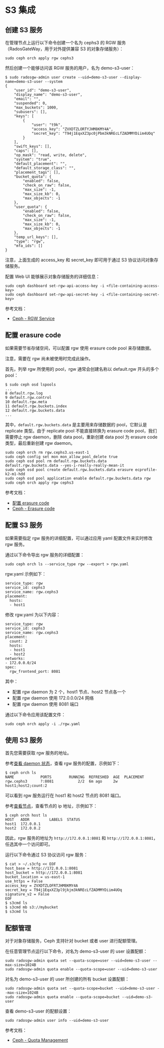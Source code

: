# S3 集成


## 创建 S3 服务

在管理节点上运行以下命令创建一个名为 cephs3 的 RGW 服务（RadosGateWay，用于对外提供兼容 S3 的对象存储服务）：


```
sudo ceph orch apply rgw cephs3
```


然后创建一个能够访问该 RGW 服务的用户，名为 demo-s3-user：


```
$ sudo radosgw-admin user create --uid=demo-s3-user --display-name=demo-s3-user --system
{
    "user_id": "demo-s3-user",
    "display_name": "demo-s3-user",
    "email": "",
    "suspended": 0,
    "max_buckets": 1000,
    "subusers": [],
    "keys": [
        {
            "user": "t9k",
            "access_key": "ZVXDTZLORTYJHM8KMY4A",
            "secret_key": "T94j1EqxXZ3pc0jPbm3kNREcLfZADMMYDiim4UOq"
        }
    ],
    "swift_keys": [],
    "caps": [],
    "op_mask": "read, write, delete",
    "system": "true",
    "default_placement": "",
    "default_storage_class": "",
    "placement_tags": [],
    "bucket_quota": {
        "enabled": false,
        "check_on_raw": false,
        "max_size": -1,
        "max_size_kb": 0,
        "max_objects": -1
    },
    "user_quota": {
        "enabled": false,
        "check_on_raw": false,
        "max_size": -1,
        "max_size_kb": 0,
        "max_objects": -1
    },
    "temp_url_keys": [],
    "type": "rgw",
    "mfa_ids": []
}
```


注意，上面生成的 access_key 和 secret_key 即可用于通过 S3 协议访问对象存储服务。

配置 Web UI 能够展示对象存储服务的详细信息：


```
sudo ceph dashboard set-rgw-api-access-key -i <file-containing-access-key>
sudo ceph dashboard set-rgw-api-secret-key -i <file-containing-secret-key>
```


参考文档：

* [Ceph - RGW Service](https://docs.ceph.com/en/quincy/cephadm/services/rgw/)


## 配置 erasure code

如果需要节省存储空间，可以配置 rgw 使用 erasure code pool 来存储数据。

注意，需要在 rgw 尚未被使用时完成此操作。

首先，列举 rgw 所使用的 pool，rgw 通常会创建名称以 default.rgw 开头的多个 pool：


```
$ sudo ceph osd lspools
... 
8 default.rgw.log
9 default.rgw.control
10 default.rgw.meta
11 default.rgw.buckets.index
12 default.rgw.buckets.data
... 
```


其中，`default.rgw.buckets.data` 是主要用来存储数据的 pool，它默认是 replicate 类型。由于 replicate pool 不能直接转换为 erasure code pool，我们需要停止 rgw daemon，删除 data pool，重新创建 data pool 为 erasure code 类型，最后重新创建 rgw daemon。


```
sudo ceph orch rm rgw.cephs3.us-east-1
sudo ceph config set mon mon_allow_pool_delete true
sudo ceph osd pool rm default.rgw.buckets.data default.rgw.buckets.data --yes-i-really-really-mean-it
sudo ceph osd pool create default.rgw.buckets.data erasure ecprofile-k2-m1-hdd
sudo ceph osd pool application enable default.rgw.buckets.data rgw
sudo ceph orch apply rgw cephs3
```

参考文档：

* [配置 erasure code](./installation.md#配置-erasure-code)
* [Ceph - Erasure code](https://docs.ceph.com/en/latest/rados/operations/erasure-code/)


## 配置 S3 服务

如果需要指定 rgw 服务的详细配置，可以通过应用 yaml 配置文件来实时修改 rgw 服务。

通过以下命令导出 rgw 服务的详细配置：

```
sudo ceph orch ls --service_type rgw --export > rgw.yaml
```

rgw.yaml 示例如下：

```
service_type: rgw
service_id: cephs3
service_name: rgw.cephs3
placement:
  hosts:
  - host1
```

修改 rgw.yaml 为以下内容：

```
service_type: rgw
service_id: cephs3
service_name: rgw.cephs3
placement:
  count: 2
  hosts:
  - host1
  - host2
networks:
- 172.0.0.0/24
spec:
  rgw_frontend_port: 8081
```

其中：
* 配置 rgw daemon 为 2 个，host1 节点、host2 节点各一个
* 配置 rgw daemon 使用 172.0.0.0/24 网络
* 配置 rgw daemon 使用 8081 端口

通过以下命令应用该配置文件：

```
sudo ceph orch apply -i ./rgw.yaml
```




## 使用 S3 服务

首先您需要获取 rgw 服务的地址。

参考[查看 daemon 状态](./operations.md#查看-daemon-状态)，查看 rgw 服务的配置，示例如下：

```
$ ceph orch ls
NAME            PORTS        RUNNING  REFRESHED  AGE  PLACEMENT
rgw.cephs3      ?:8081           2/2  6m ago     2w   host1;host2;count:2
```

可以看到 rgw 服务运行在 host1 和 host2 节点的 8081 端口。

参考[查看节点](./operations.md#查看节点)，查看节点的 ip 地址，示例如下：

```
$ ceph orch host ls
HOST   ADDR         LABELS  STATUS
host1  172.0.0.1
host2  172.0.0.2
```

因此，rgw 服务的地址为 `http://172.0.0.1:8081` 和 `http://172.0.0.1:8081`，任选其中一个访问即可。

运行以下命令通过 S3 协议访问 rgw 服务：

```
$ cat > ~/.s3cfg << EOF
host_base = http://172.0.0.1:8081
host_bucket = http://172.0.0.1:8081
bucket_location = us-east-1
use_https = False
access_key = ZVXDTZLOFRTJHM8KMY4A
secret_key = T94j1EqxXZ3pl9jkjm3kNREcLfZADMMYDiim4UOq
signature_v2 = False
EOF
$ s3cmd ls
$ s3cmd mb s3://mybucket
$ s3cmd ls
```



## 配额管理

对于对象存储服务，Ceph 支持针对 bucket 或者 user 进行配额管理。

在任意管理节点运行以下命令，对名为 demo-s3-user 的 user 设置配额：


```
sudo radosgw-admin quota set --quota-scope=user --uid=demo-s3-user --max-size=1024B
sudo radosgw-admin quota enable --quota-scope=user --uid=demo-s3-user
```


对名为 demo-s3-user 的 user 所创建的所有 bucket 设置配额：


```
sudo radosgw-admin quota set --quota-scope=bucket --uid=demo-s3-user --max-size=1024B
sudo radosgw-admin quota enable --quota-scope=bucket --uid=demo-s3-user
```


查看 demo-s3-user 的配额设置：


```
sudo radosgw-admin user info --uid=demo-s3-user
```


参考文档：

* [Ceph - Quota Management](https://docs.ceph.com/en/quincy/radosgw/admin/#quota-management)
